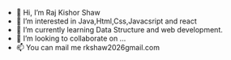 - 👋 Hi, I’m Raj Kishor Shaw
- 👀 I’m interested in Java,Html,Css,Javacsript and react
- 🌱 I’m currently learning Data Structure and web development.
- 💞️ I’m looking to collaborate on ...
- 📫 You can mail me rkshaw2026gmail.com

<!---
rkshaw20/rkshaw20 is a ✨ special ✨ repository because its `README.md` (this file) appears on your GitHub profile.
You can click the Preview link to take a look at your changes.
--->
